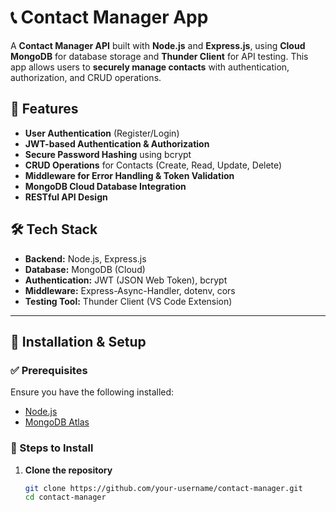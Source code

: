 # 📞 Contact Manager App

A **Contact Manager API** built with **Node.js** and **Express.js**, using **Cloud MongoDB** for database storage and **Thunder Client** for API testing. This app allows users to **securely manage contacts** with authentication, authorization, and CRUD operations.

## 🚀 Features
- **User Authentication** (Register/Login)
- **JWT-based Authentication & Authorization**
- **Secure Password Hashing** using bcrypt
- **CRUD Operations** for Contacts (Create, Read, Update, Delete)
- **Middleware for Error Handling & Token Validation**
- **MongoDB Cloud Database Integration**
- **RESTful API Design**

## 🛠️ Tech Stack
- **Backend:** Node.js, Express.js
- **Database:** MongoDB (Cloud)
- **Authentication:** JWT (JSON Web Token), bcrypt
- **Middleware:** Express-Async-Handler, dotenv, cors
- **Testing Tool:** Thunder Client (VS Code Extension)

---

## 📌 Installation & Setup

### ✅ Prerequisites
Ensure you have the following installed:
- [Node.js](https://nodejs.org/)
- [MongoDB Atlas](https://www.mongodb.com/atlas)

### 🔧 Steps to Install

1. **Clone the repository**
   ```sh
   git clone https://github.com/your-username/contact-manager.git
   cd contact-manager
